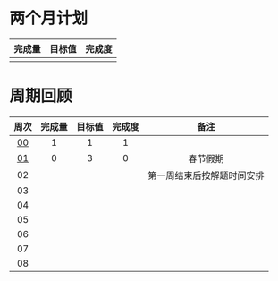 # 两个月计划

| 完成量 | 目标值 | 完成度 |
| :----: | :----: | :----: |
|        |        |        |

# 周期回顾

|          周次          | 完成量 | 目标值 | 完成度 |            备注            |
| :--------------------: | :----: | :----: | :----: | :------------------------: |
| [00](第〇周_付清晨.md) |   1    |   1    |   1    |                            |
| [01](第一周_付清晨.md) |   0    |   3    |   0    |          春节假期          |
|           02           |        |        |        | 第一周结束后按解题时间安排 |
|           03           |        |        |        |                            |
|           04           |        |        |        |                            |
|           05           |        |        |        |                            |
|           06           |        |        |        |                            |
|           07           |        |        |        |                            |
|           08           |        |        |        |                            |
